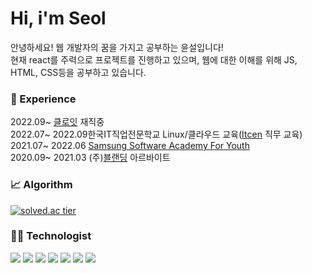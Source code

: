 
# Hi, i'm Seol

안녕하세요! 웹 개발자의 꿈을 가지고 공부하는 윤설입니다!<br>
현재 react를 주력으로 프로젝트를 진행하고 있으며, 웹에 대한 이해를 위해 JS, HTML, CSS등을 공부하고 있습니다.

### :rocket: Experience
2022.09~ [클로잇](https://www.cloit.com/main/) 재직중 <br>
2022.07~ 2022.09한국IT직업전문학교 Linux/클라우드 교육([Itcen](http://www.itcen.co.kr/) 직무 교육)<br>
2021.07~ 2022.06 [Samsung Software Academy For Youth](https://www.ssafy.com/ksp/jsp/swp/swpMain.jsp)<br>
2020.09~ 2021.03 (주)[블랜딩](http://blending-developer.com/) 아르바이트<br>


### :chart_with_upwards_trend: Algorithm 
[![solved.ac tier](http://mazassumnida.wtf/api/generate_badge?boj=computer98400)](https://solved.ac/computer98400)


### :technologist: Technologist
<div>
        <img src="https://img.shields.io/badge/html5-E34F26?style=for-the-badge&amp;logo=html5&amp;logoColor=white">
        <img src="https://img.shields.io/badge/css-1572B6?style=for-the-badge&amp;logo=css3&amp;logoColor=white"> 
        <img src="https://img.shields.io/badge/javascript-F7DF1E?style=for-the-badge&amp;logo=javascript&amp;logoColor=black"> 
        <img src="https://img.shields.io/badge/mysql-4479A1?style=for-the-badge&amp;logo=mysql&amp;logoColor=white"> 
        <img src="https://img.shields.io/badge/java-007396?style=for-the-badge&amp;logo=java&amp;logoColor=white">
        <img src="https://img.shields.io/badge/react-61DAFB?style=for-the-badge&amp;logo=react&amp;logoColor=black"> 
        <img src="https://img.shields.io/badge/github-181717?style=for-the-badge&amp;logo=github&amp;logoColor=white">
</div>
